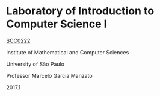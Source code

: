 # Laboratory of Introduction to Computer Science I
[SCC0222](https://uspdigital.usp.br/jupiterweb/obterDisciplina?sgldis=SCC0222)

Institute of Mathematical and Computer Sciences

University of São Paulo

Professor Marcelo Garcia Manzato

2017.1
